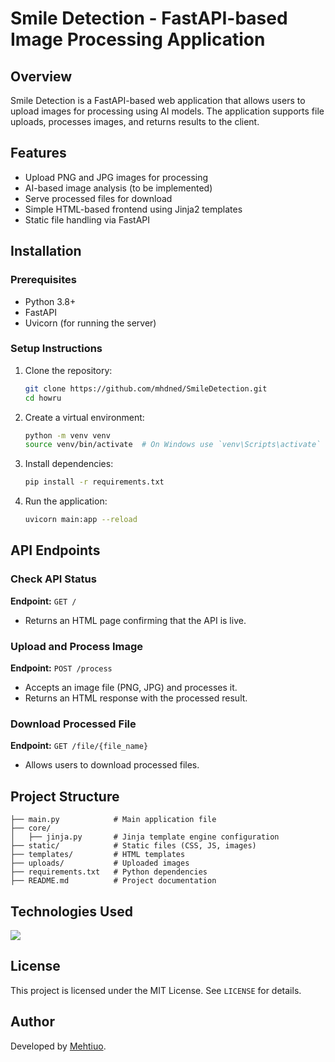 # Smile Detection - FastAPI-based Image Processing Application

## Overview
Smile Detection is a FastAPI-based web application that allows users to upload images for processing using AI models. The application supports file uploads, processes images, and returns results to the client.

## Features
- Upload PNG and JPG images for processing
- AI-based image analysis (to be implemented)
- Serve processed files for download
- Simple HTML-based frontend using Jinja2 templates
- Static file handling via FastAPI

## Installation

### Prerequisites
- Python 3.8+
- FastAPI
- Uvicorn (for running the server)

### Setup Instructions
1. Clone the repository:
   ```sh
   git clone https://github.com/mhdned/SmileDetection.git
   cd howru
   ```
2. Create a virtual environment:
   ```sh
   python -m venv venv
   source venv/bin/activate  # On Windows use `venv\Scripts\activate`
   ```
3. Install dependencies:
   ```sh
   pip install -r requirements.txt
   ```
4. Run the application:
   ```sh
   uvicorn main:app --reload
   ```

## API Endpoints

### Check API Status
**Endpoint:** `GET /`
- Returns an HTML page confirming that the API is live.

### Upload and Process Image
**Endpoint:** `POST /process`
- Accepts an image file (PNG, JPG) and processes it.
- Returns an HTML response with the processed result.

### Download Processed File
**Endpoint:** `GET /file/{file_name}`
- Allows users to download processed files.

## Project Structure
```
├── main.py            # Main application file
├── core/
│   ├── jinja.py       # Jinja template engine configuration
├── static/            # Static files (CSS, JS, images)
├── templates/         # HTML templates
├── uploads/           # Uploaded images
├── requirements.txt   # Python dependencies
├── README.md          # Project documentation
```

## Technologies Used

<p align="left">
  <a href="https://skillicons.dev">
    <img src="https://skillicons.dev/icons?i=python,fastapi,git" />
  </a>
</p>

## License
This project is licensed under the MIT License. See `LICENSE` for details.

## Author
Developed by [Mehtiuo](https://github.com/mhdned).

